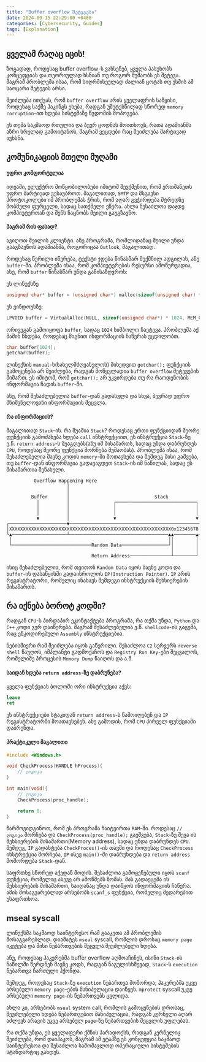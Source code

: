 ```yaml
---
title: "Buffer overflow შეტევები"
date: 2024-09-15 22:29:00 +0400
categories: [Cybersecurity, Guides]
tags: [Explanation]
---
```


## ყველამ რაღაც იცის!

ზოგადად, როდესაც buffer overflow-ს ვახსენებ, ყველა პასუხობს კონცეფციას და თეორიულად ხსნიან თუ როგორ მუშაობს ეს შეტევა. მაგრამ პრობლემა ისაა, რომ სიღრმისეულად ძალიან ცოტას თუ ესმის ამ საოცარი შეტევის არსი.

შეიძლება ითქვას, რომ `buffer overflow` არის ყველაფრის საწყისი, როდესაც საქმე ჰაკინგს ეხება, რადგან უმეტესწილად სწორედ `memory corruption`-ით ხდება სისტემაზე წვდომის მოპოვება.

ეს თემა საკმაოდ რთულია და ბევრ ცოდნას მოითხოვს, რათა ადამიანმა აზრი სრულად გამოიტანოს, მაგრამ ვეცდები რაც შეიძლება მარტივად ავხსნა.

## კომუნიკაციის მთელი მუღამი

#### უფრო კომფორტულია

იდეაში, ელექტრო მოწყობილობები იმიტომ შევქმენით, რომ ერთმანეთს უფრო მარტივად ვესაუბროთ. მაგალითად, `SMTP` და მსგავსი პროტოკოლები იმ პრობლემას ჭრის, რომ აღარ გვჭირდება მტრედზე მობმული ფურცელი, სადაც სათქმელი ეწერა. ახლა შესაძლოა დაჯდე კომპიუტერთან და შენს ნაცნობს მეილი გაუგზავნო.

#### მაგრამ რის ფასად?

ავიღოთ მეილის კლიენტი. ანუ პროგრამა, რომლიდანაც მეილი უნდა გააგზავნოს ადამიანმა, როგორიცაა `Outlook`, მაგალითად.

როდესაც წერილი იწერება, ტექსტი ჯდება წინასწარ შექმნილ ადგილას, ანუ `buffer`-ში. პრობლემა ისაა, რომ კომპიუტერების რესურსი ამოწურვადია, ასე, რომ `buffer` წინასწარ უნდა განისაზღვროს:

ეს ლინუქსზე
```cpp
unsigned char* buffer = (unsigned char*) malloc(sizeof(unsigned char) * 1024);
```

ეს ვინდოუსზე:
```cpp
LPVOID buffer = VirtualAlloc(NULL, sizeof(unsigned char*) * 1024, MEM_COMMIT | MEM_RESERVE, PAGE_READWRITE);
```

ორივეგან გამოიყოფა `buffer`, სადაც `1024` სიმბოლო ჩაეტევა. პრობლემა აქ მაშინ ჩნდება, როდესაც შიგნით ინფორმაციის ჩაწერას ვცდილობთ.

```cpp
char buffer[1024];
getchar(buffer);
```

ლინუქსის `manual`-ს(სახელმძღვანელოს) მიხედვით `getchar();` ფუნქციის გამოყენება არ შეიძლება, რადგან მოწყვლადია `buffer overflow` შეტევების მიმართ. ეს იმიტომ, რომ `getchar();` არ უკვირდება თუ რა რაოდენობის ინფორმაცია ჩადის `buffer`-ში.

ასე, რომ შესაძლებელია `buffer`-დან გადასვლა და სხვა, ბევრად უფრო მნიშვნელოვანი ინფორმაციის შეცვლა.

#### რა ინფორმაციის?

მაგალითად `Stack`-ის. რა შუაშია `Stack`? როდესაც ერთი ფუნქციიდან მეორე ფუნქციის გამოძახება ხდება `call` ინსტრუქციით, ეს ინსტრუქცია `Stack`-ზე ე.წ. `return address`-ს შეაგდებს(ანუ იმ მისამართს, სადაც უნდა დაბრუნდეს `CPU`, როდესაც მეორე ფუნქცია მორჩება მუშაობას). პრობლემა ისაა, რომ შესაძლებელია მავნე კოდის `memory`-ში მოთავსება და შემდეგ მისი გაშვება, თუ `buffer`-დან ინფორმაცია გადავაგდეთ `Stack`-ის იმ ნაწილას, სადაც ეს მისამართია შენახული.

```
          Overflow Happening Here                                      
                      │                                                
                      │                                                
         Buffer       │                               Stack            
           │          │                ┌─────────────────────────────┐ 
           │          │                │                             │ 
           │          │                │                             │ 
           ▼          │                ▼                             ▼ 
┌─────────────────────▼───────────────────────────────────────────────┐
│XXXXXXXXXXXXXXXXXXXXXXXXXXXXXXXXXXXXXXXXXXXXXXXXXXXXXXXXXXX0x12345678│
└▲────────────────────┴────────────────────────────────────▲▲────────▲┘
 │                                                         ││        │ 
 └─────────────────────────────Random Data─────────────────┘│        │ 
                                                            │        │ 
                               Return Address───────────────┴────────┘ 
```

ისიც შესაძლებელია, რომ თვითონ `Random Data` იყოს მავნე კოდი და `buffer`-ის დასაწყისში გადაისროლოს `IP(Instruction Pointer)`. `IP` არის რეგისტრატორი, რომელიც ინახავს შემდეგი ინსტრუქციის მეხსიერების მისამართს.

## რა იქნება ბოროტ კოდში?

რადგან `CPU`-ს პირდაპირ ეკონტაქტება პროგრამა, რა თქმა უნდა, `Python` და `C++` კოდი ვერ დაიწერება. მაგრამ შესაძლებელია ე.წ. `shellcode`-ის გაცემა, რაც ენკოდირებული `Assembly` ინსტრუქციებია.

ნებისმიერი რამ შეიძლება იყოს გაწერილი. შესაძლოა `C2` სერვერს `reverse shell` წაუღოს, იმპლანტი გადმოქაჩოს და `Registry Run Key`-ები შეცვალოს, რომელიმე პროცესის `Memory Dump` წაიღოს და ა.შ.

#### საიდან ხდება `return address`-ზე დაბრუნება?

ყველა ფუნქციას ბოლოში ორი ინსტრუქცია აქვს:

```nasm
leave
ret
```

ეს ინსტრუქციები სტაკიდან `return address`-ს წამოიღებენ და `IP` რეგისტრატორში მოათავსებენ. ანუ გამოდის, რომ `CPU` პირველ ფუნქციაში დაბრუნდა.

#### პრაქტიკული მაგალითი

```cpp
#include <Windows.h>

void CheckProcess(HANDLE hProcess){
	// ლოგიკა
}

int main(void){
	// ლოგიკა
	CheckProcess(proc_handle);

	return 0;
}
```

წარმოვიდგინოთ, რომ ეს პროგრამა ჩაიტვირთა `RAM`-ში. როდესაც `// ლოგიკა` მორჩება და `CheckProcess(proc_handle);` გაეშვება, `Stack`-ზე შევა ის მეხსიერების მისამართი(Memory address), სადაც უნდა დაბრუნდეს `CPU`. შემდეგ, `IP` გადახტება `CheckProces()`-ის თავში და როდესაც `CheckProcess` ინსტრუქცია მორჩება, `IP` ისევ `main()`-ში დაბრუნდება და `return address` მოშორდება `Stack`-დან.

საფრთხე სწორედ აქედან მოდის. შესაძლოა გამოყენებული იყოს `scanf` ფუნქცია, რომელიც ასევე არ ამოწმებს ზომას. მას გადაეცემა ის მეხსიერების მისამართი, საიდანაც უნდა დაიწყოს ინფორმაციის ჩაწერა. ამის მოსაგვარებლად არსებობს `scanf_s` ფუნქცია, რომელიც შედარებით უსაფრთხოა.

## mseal syscall

ლინუქსმა საკმაოდ საინტერესო რამ გააკეთა ამ პრობლემის მოსაგვარებლად. დაამატეს `mseal` syscall, რომლის დროსაც `memory page` იკეტება და მისი ნებართვების შეცვლა შეუძლებელი ხდება.

ანუ, როდესაც ჰაკერებმა buffer overflow აღმოაჩინეს, ისინი `Stack`-ის ნაწილში წერდნენ მავნე კოდს, რადგან ნაგულისხმევად, `Stack`-ს `execution` ნებართვა ჩართული ჰქონდა.

შემდეგ, როდესაც `Stack`-ზე `execution` ნებართვა მოშორდა, ჰაკერებმა უკვე არსებული `memory page`-ების მანიპულაცია დაიწყეს. `mprotect` syscall უკვე არსებული `memory page`-ის ნებართვებს ცვლიდა.

ახლა კი, არსებობს `mseal` system call, რომლის გამოყენების დროსაც, შეუძლებელი ხდება ნებართვებით მანიპულაცია, რადგან კერნელი აღარ აძლევს არავის უკვე არსებულ `page`-ზე ნებართვების შეცვლის უფლებას.

რა თქმა უნდა, ეს ყველაფერი ქმნის პარადოქსს, რადგან კერნელიც შეიძლება, რომ დაიჰაკოს, მაგრამ ამ ეტაპზე ეს კონცეფცია საკმაოდ საინტერესოა და შესაძლოა სამომავლოდ ოპერაციული სისტემების სტანდარტიც გახდეს.
